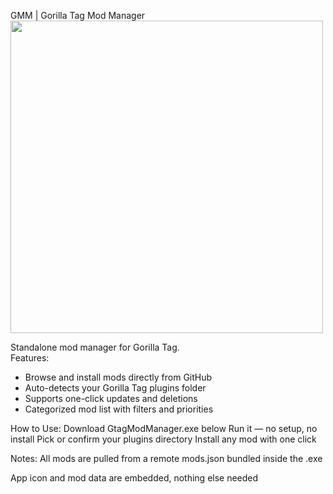 GMM | Gorilla Tag Mod Manager  
<img src="https://github.com/user-attachments/assets/4a1bd53b-52f0-43d0-93cb-30fc72e67714" width="500"/>

Standalone mod manager for Gorilla Tag.  
Features:  
- Browse and install mods directly from GitHub  
- Auto-detects your Gorilla Tag plugins folder  
- Supports one-click updates and deletions  
- Categorized mod list with filters and priorities


How to Use:
Download GtagModManager.exe below
Run it — no setup, no install
Pick or confirm your plugins directory
Install any mod with one click

Notes:
All mods are pulled from a remote mods.json bundled inside the .exe

App icon and mod data are embedded, nothing else needed
